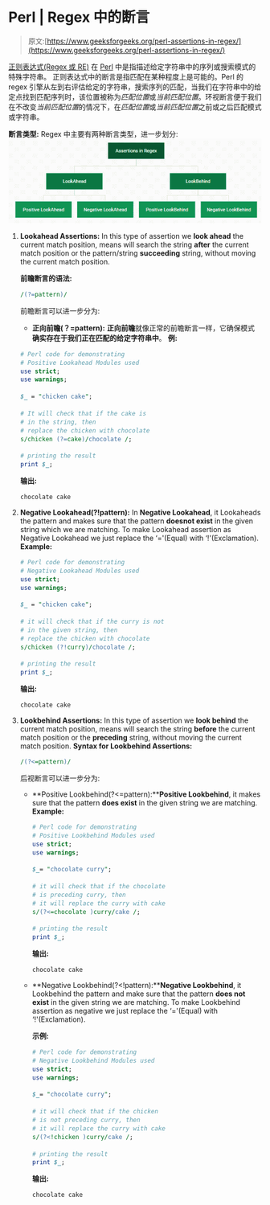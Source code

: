 # Perl | Regex 中的断言

> 原文:[https://www.geeksforgeeks.org/perl-assertions-in-regex/](https://www.geeksforgeeks.org/perl-assertions-in-regex/)

[正则表达式(Regex 或 RE)](https://www.geeksforgeeks.org/perl-regular-expressions/) 在 [Perl](https://www.geeksforgeeks.org/introduction-to-perl/) 中是指描述给定字符串中的序列或搜索模式的特殊字符串。
正则表达式中的断言是指匹配在某种程度上是可能的。Perl 的 regex 引擎从左到右评估给定的字符串，搜索序列的匹配，当我们在字符串中的给定点找到匹配序列时，该位置被称为*匹配位置*或*当前匹配位置*。环视断言便于我们在不改变*当前匹配位置*的情况下，在*匹配位置*或*当前匹配位置*之前或之后匹配模式或字符串。

**断言类型:**
Regex 中主要有两种断言类型，进一步划分:
![Types of Assertions](img/f6c82d495187e9c4bc81f6f952dd1d4d.png)

1.  **Lookahead Assertions:** In this type of assertion we **look ahead** the current match position, means will search the string **after** the current match position or the pattern/string **succeeding** string, without moving the current match position.

    **前瞻断言的语法:**

    ```perl
    /(?=pattern)/
    ```

    前瞻断言可以进一步分为:

    *   **正向前瞻(？=pattern):** **正向前瞻**就像正常的前瞻断言一样，它确保模式**确实存在于我们正在匹配的给定字符串中**。
        **例:**

    ```perl
    # Perl code for demonstrating 
    # Positive Lookahead Modules used 
    use strict; 
    use warnings; 

    $_ = "chicken cake";

    # It will check that if the cake is
    # in the string, then 
    # replace the chicken with chocolate
    s/chicken (?=cake)/chocolate /;

    # printing the result
    print $_;
    ```

    **输出:**

    ```perl
    chocolate cake
    ```

2.  **Negative Lookahead(?!pattern):** In **Negative Lookahead**, it Lookaheads the pattern and makes sure that the pattern **doesnot exist** in the given string which we are matching. To make Lookahead assertion as Negative Lookahead we just replace the ‘='(Equal) with ‘!'(Exclamation).
    **Example:**

    ```perl
    # Perl code for demonstrating 
    # Negative Lookahead Modules used 
    use strict; 
    use warnings; 

    $_ = "chicken cake";

    # it will check that if the curry is not
    # in the given string, then
    # replace the chicken with chocolate
    s/chicken (?!curry)/chocolate /;

    # printing the result
    print $_;
    ```

    **输出:**

    ```perl
    chocolate cake
    ```

3.  **Lookbehind Assertions:** In this type of assertion we **look behind** the current match position, means will search the string **before** the current match position or the **preceding** string, without moving the current match position.
    **Syntax for Lookbehind Assertions:**

    ```perl
    /(?<=pattern)/
    ```

    后视断言可以进一步分为:

    *   **Positive Lookbehind(?<=pattern):****Positive Lookbehind**, it makes sure that the pattern **does exist** in the given string we are matching.
        **Example:**

        ```perl
        # Perl code for demonstrating 
        # Positive Lookbehind Modules used 
        use strict; 
        use warnings; 

        $_= "chocolate curry";

        # it will check that if the chocolate 
        # is preceding curry, then 
        # it will replace the curry with cake
        s/(?<=chocolate )curry/cake /;

        # printing the result 
        print $_;
        ```

        **输出:**

        ```perl
        chocolate cake
        ```

    *   **Negative Lookbehind(?<!pattern):****Negative Lookbehind**, it Lookbehind the pattern and make sure that the pattern **does not exist** in the given string we are matching. To make Lookbehind assertion as negative we just replace the ‘='(Equal) with ‘!'(Exclamation).

        **示例:**

        ```perl
        # Perl code for demonstrating 
        # Negative Lookbehind Modules used 
        use strict; 
        use warnings; 

        $_= "chocolate curry";

        # it will check that if the chicken
        # is not preceding curry, then 
        # it will replace the curry with cake
        s/(?<!chicken )curry/cake /;

        # printing the result 
        print $_;
        ```

        **输出:**

        ```perl
        chocolate cake
        ```